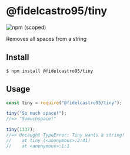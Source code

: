 # @fidelcastro95/tiny

![npm (scoped)](https://img.shields.io/npm/v/@fidelcastro95/tiny)

Removes all spaces from a string

## Install

```
$ npm install @fidelcastro95/tiny
```

## Usage

```js
const tiny = require("@fidelcastro95/tiny");

tiny("So much space!");
//=> "Somuchspace!"

tiny(1337);
//=> Uncaught TypeError: Tiny wants a string!
//    at tiny (<anonymous>:2:41)
//    at <anonymous>:1:1
```
